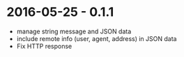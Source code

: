# 2016-05-25 - 0.1.1

- manage string message and JSON data
- include remote info (user, agent, address) in JSON data
- Fix HTTP response
